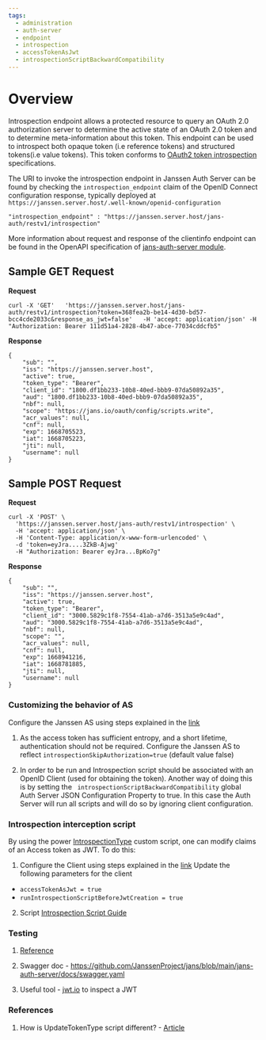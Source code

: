 ```yaml
---
tags:
  - administration
  - auth-server
  - endpoint
  - introspection
  - accessTokenAsJwt
  - introspectionScriptBackwardCompatibility
---
```


# Overview

Introspection endpoint allows a protected resource to query an OAuth 2.0 authorization server to determine the active 
state of an OAuth 2.0 token and to determine meta-information about this token. This endpoint can be used to introspect
both opaque token (i.e reference tokens) and structured tokens(i.e value tokens). This token conforms to [OAuth2 token
introspection](https://datatracker.ietf.org/doc/html/rfc7662) specifications.

The URI to invoke the introspection endpoint in Janssen Auth Server 
can be found by checking the `introspection_endpoint` claim of the OpenID Connect configuration response, typically deployed at `https://janssen.server.host/.well-known/openid-configuration`

` "introspection_endpoint" : "https://janssen.server.host/jans-auth/restv1/introspection" `

More information about request and response of the clientinfo endpoint can be found in
the OpenAPI specification of [jans-auth-server module](https://gluu.org/swagger-ui/?url=https://raw.githubusercontent.com/JanssenProject/jans/replace-janssen-version/jans-auth-server/docs/swagger.yaml#/Token/get-introspection).


## Sample GET Request

**Request**

```
curl -X 'GET'   'https://janssen.server.host/jans-auth/restv1/introspection?token=368fea2b-be14-4d30-bd57-bcc4cde2033c&response_as_jwt=false'   -H 'accept: application/json' -H   "Authorization: Bearer 111d51a4-2828-4b47-abce-77034cddcfb5"
```

**Response**

```
{
    "sub": "",
    "iss": "https://janssen.server.host",
    "active": true,
    "token_type": "Bearer",
    "client_id": "1800.df1bb233-10b8-40ed-bbb9-07da50892a35",
    "aud": "1800.df1bb233-10b8-40ed-bbb9-07da50892a35",
    "nbf": null,
    "scope": "https://jans.io/oauth/config/scripts.write",
    "acr_values": null,
    "cnf": null,
    "exp": 1668705523,
    "iat": 1668705223,
    "jti": null,
    "username": null
}
```
## Sample POST Request

**Request**

```
curl -X 'POST' \
  'https://janssen.server.host/jans-auth/restv1/introspection' \
  -H 'accept: application/json' \
  -H 'Content-Type: application/x-www-form-urlencoded' \
  -d 'token=eyJra....3ZkB-Ajwg'  
  -H "Authorization: Bearer eyJra...BpKo7g"
```

**Response**

```
{
    "sub": "",
    "iss": "https://janssen.server.host",
    "active": true,
    "token_type": "Bearer",
    "client_id": "3000.5829c1f8-7554-41ab-a7d6-3513a5e9c4ad",
    "aud": "3000.5829c1f8-7554-41ab-a7d6-3513a5e9c4ad",
    "nbf": null,
    "scope": "",
    "acr_values": null,
    "cnf": null,
    "exp": 1668941216,
    "iat": 1668781885,
    "jti": null,
    "username": null
}
```


### Customizing the behavior of AS

Configure the Janssen AS using steps explained in the [link](#curl-commands-to-configure-jans-auth-server)

1. As the access token has sufficient entropy, and a short lifetime, authentication should not be required.
Configure the Janssen AS to reflect `introspectionSkipAuthorization=true` (default value false)

2. In order to be run and Introspection script should be associated with an OpenID Client (used for obtaining the token). Another way of doing this is by setting the ` introspectionScriptBackwardCompatibility` global Auth Server JSON Configuration Property to true. In this case the Auth Server will run all scripts and will do so by ignoring client configuration.

### Introspection interception script
By using the power [IntrospectionType](https://github.com/JanssenProject/jans/blob/main/jans-core/script/src/main/java/io/jans/model/custom/script/type/introspection/IntrospectionType.java) custom script, one can modify claims of an Access token as JWT. To do this:

1. Configure the Client using steps explained in the [link](#curl-commands-to-configure-jans-auth-server)
  Update the following parameters for the client
  - `accessTokenAsJwt = true`
  - `runIntrospectionScriptBeforeJwtCreation = true`

2. Script
  [Introspection Script Guide](../../../script-catalog/introspection/README.md)


### Testing

1. [Reference](https://github.com/JanssenProject/jans/blob/main/jans-auth-server/client/src/test/java/io/jans/as/client/ws/rs/IntrospectionWsHttpTest.java)

2. Swagger doc - https://github.com/JanssenProject/jans/blob/main/jans-auth-server/docs/swagger.yaml

3. Useful tool - [jwt.io](https://jwt.io/) to inspect a JWT

### References

1. How is UpdateTokenType script different? - [Article](https://github.com/JanssenProject/jans/blob/main/docs/script-catalog/update_token/sample-script/README.md)
